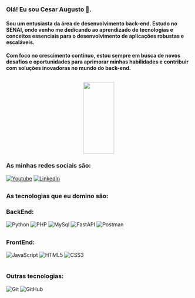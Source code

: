 ### Olá! Eu sou Cesar Augusto 👋.
#### Sou um entusiasta da área de desenvolvimento back-end. Estudo no SENAI, onde venho me dedicando ao aprendizado de tecnologias e conceitos essenciais para o desenvolvimento de aplicações robustas e escaláveis.
#### Com foco no crescimento contínuo, estou sempre em busca de novos desafios e oportunidades para aprimorar minhas habilidades e contribuir com soluções inovadoras no mundo do back-end.

##
<div align="center">  
  <img width="41%" height="195px" src="https://github-readme-stats.vercel.app/api/top-langs/?username=cesaraugustooo&layout=compact&title_color=0d7400&text_color=ff91a4&bg_color=0d1117&cache_seconds=1000" />
</div>

### As minhas redes sociais são:

[![Youtube](https://img.shields.io/badge/YouTube-FF0000?style=for-the-badge&logo=youtube&logoColor=white)](https://www.youtube.com)
[![LinkedIn](https://img.shields.io/badge/LinkedIn-0077B5?style=for-the-badge&logo=linkedin&logoColor=white)]()

##

### As tecnologias que eu domino são:
### BackEnd:
<img alt="Python" src="https://img.shields.io/badge/Python-3776AB?style=for-the-badge&logo=python&logoColor=white">
<img alt="PHP" src="https://img.shields.io/badge/PHP-777BB4?style=for-the-badge&logo=php&logoColor=white">
<img alt="MySql" src="https://img.shields.io/badge/MySQL-005C84?style=for-the-badge&logo=mysql&logoColor=white">
<img alt="FastAPI" src="https://img.shields.io/badge/FastAPI-005571?style=for-the-badge&logo=fastapi&logoColor=white">
<img alt="Postman" src="https://img.shields.io/badge/Postman-FF6C37?style=for-the-badge&logo=postman&logoColor=white">





##
### FrontEnd:
<img alt="JavaScript" src="https://img.shields.io/badge/JavaScript-F7DF1E?style=for-the-badge&logo=javascript&logoColor=black">
<img alt="HTML5" src="https://img.shields.io/badge/HTML5-E34F26?style=for-the-badge&logo=html5&logoColor=white">
<img alt="CSS3" src="https://img.shields.io/badge/CSS3-1572B6?style=for-the-badge&logo=css3&logoColor=white">

#
### Outras tecnologias:
<img alt="Git" src="https://img.shields.io/badge/Git-F05032?style=for-the-badge&logo=git&logoColor=white">
<img alt="GitHub" src="https://img.shields.io/badge/GitHub-181717?style=for-the-badge&logo=github&logoColor=white">


